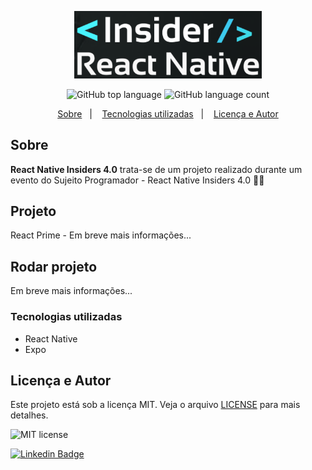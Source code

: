 <p align="center">
   <img src="./.github/insiders4.png" alt="insiders4" width="300"/>
</p>

<p align="center">
  <img alt="GitHub top language" src="https://img.shields.io/github/languages/top/yurimarim/nlw-heat-impulse-app?color=e6e6e8">
  
  <img alt="GitHub language count" src="https://img.shields.io/github/languages/count/yurimarim/nlw-heat-impulse-app?color=e6e6e8">
  <p align="center">
  <a href="#sobre">Sobre</a>&nbsp;&nbsp;&nbsp;|&nbsp;&nbsp;&nbsp;
  <a href="#tecnologias-utilizadas">Tecnologias utilizadas</a>&nbsp;&nbsp;&nbsp;|&nbsp;&nbsp;&nbsp;
  <a href="#licença-e-autor">Licença e Autor</a>
</p>

## Sobre

**React Native Insiders 4.0** trata-se de um projeto realizado durante um evento do Sujeito Programador - React Native Insiders 4.0 🚀🔥

## Projeto

<p>React Prime - Em breve mais informações...</p>

## Rodar projeto

<p>Em breve mais informações...</p>

### Tecnologias utilizadas

- React Native
- Expo

## Licença e Autor

Este projeto está sob a licença MIT. Veja o arquivo [LICENSE](https://github.com/yurimarim/ReactNativeInsiders4.0/blob/main/LICENSE.txt) para mais detalhes.

<p>

<img alt="MIT license" src="https://img.shields.io/badge/license-MIT-e6e6e8">

[![Linkedin Badge](https://img.shields.io/badge/-Yuri_Marim-blue?style=flat-square&logo=Linkedin&logoColor=white&link=https://www.linkedin.com/in/yuri-marim-6b6130197/)](https://www.linkedin.com/in/yurimarim)
